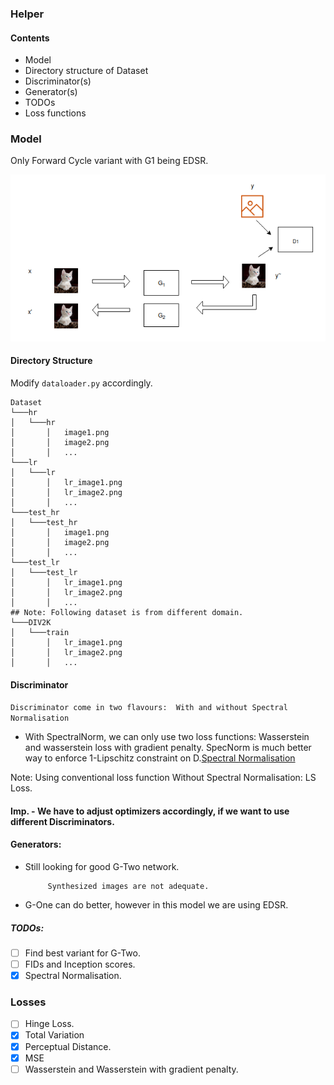 ### Helper

#### Contents

- Model
- Directory structure of Dataset
- Discriminator(s)
- Generator(s)
- TODOs
- Loss functions


### Model
Only Forward Cycle variant with G1 being EDSR.

![CycleGAN-Forward](extras/ForwardCycleGAN.png)


#### Directory Structure
Modify ```dataloader.py``` accordingly.
```
Dataset 
└───hr
│   └───hr
│       │   image1.png
│       │   image2.png
│       │   ...  
└───lr
│   └───lr
│       │   lr_image1.png
│       │   lr_image2.png
│       │   ...
└───test_hr
│   └───test_hr
│       │   image1.png
│       │   image2.png
│       │   ...
└───test_lr
│   └───test_lr
│       │   lr_image1.png
│       │   lr_image2.png
│       │   ...
## Note: Following dataset is from different domain.
└───DIV2K
│   └───train
│       │   lr_image1.png
│       │   lr_image2.png
│       │   ...
```


#### Discriminator
```Discriminator come in two flavours:  With and without Spectral Normalisation ```
- With SpectralNorm, we can only use two loss functions: Wasserstein and wasserstein loss with gradient penalty. 
SpecNorm is much better way to enforce 1-Lipschitz constraint on D.[Spectral Normalisation](https://openreview.net/forum?id=B1QRgziT-)

 Note: Using conventional loss function Without Spectral Normalisation: LS Loss.

#### Imp. - We have to adjust optimizers accordingly, if we want to use different Discriminators.

#### Generators: 
- Still looking for good G-Two network. 

           Synthesized images are not adequate.
           
- G-One can do better, however in this model we are using EDSR. 

##### TODOs:
- [ ] Find best variant for G-Two. 
- [ ] FIDs and Inception scores.
- [x] Spectral Normalisation.

### Losses
- [ ] Hinge Loss.
- [x] Total Variation
- [x] Perceptual Distance.
- [x] MSE
- [ ] Wasserstein and Wasserstein with gradient penalty.